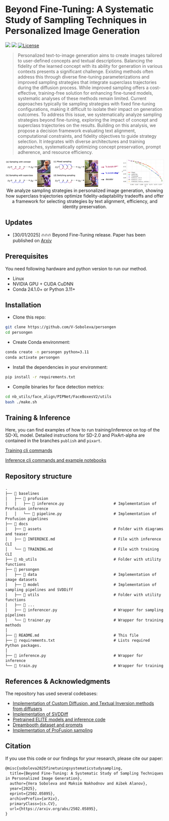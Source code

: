 # Beyond Fine-Tuning: A Systematic Study of Sampling Techniques in Personalized Image Generation

<a href="https://arxiv.org/abs/2502.05895"><img src="https://img.shields.io/badge/arXiv-2502.05895-b31b1b.svg" height=22.5></a>
<a href="https://colab.research.google.com/drive/1PNC307ap9rdu7zXw5EOXy_GdITXcZbkq?usp=sharing"><img src="https://colab.research.google.com/assets/colab-badge.svg" height=22.5></a>
[![License](https://img.shields.io/github/license/AIRI-Institute/al_toolbox)](./LICENSE)


> Personalized text-to-image generation aims to create images tailored to user-defined concepts and textual descriptions. Balancing the fidelity of the learned concept with its ability for generation in various contexts presents a significant challenge. Existing methods often address this through diverse fine-tuning parameterizations and improved sampling strategies that integrate superclass trajectories during the diffusion process. While improved sampling offers a cost-effective, training-free solution for enhancing fine-tuned models, systematic analyses of these methods remain limited. Current approaches typically tie sampling strategies with fixed fine-tuning configurations, making it difficult to isolate their impact on generation outcomes. To address this issue, we systematically analyze sampling strategies beyond fine-tuning, exploring the impact of concept and superclass trajectories on the results. Building on this analysis, we propose a decision framework evaluating text alignment, computational constraints, and fidelity objectives to guide strategy selection. It integrates with diverse architectures and training approaches, systematically optimizing concept preservation, prompt adherence, and resource efficiency.
> 

<p align="center">
  <img src="docs/assets/logo.png" alt="Teaser"/>
  <br>
We analyze sampling strategies in personalized image generation, showing how superclass trajectories optimize fidelity-adaptability tradeoffs and offer a framework for selecting strategies by text alignment, efficiency, and identity preservation.
</p>

## Updates

- [30/01/2025] 🔥🔥🔥 Beyond Fine-Tuning release. Paper has been published on [Arxiv](https://arxiv.org/abs/2502.05895)
  
## Prerequisites
You need following hardware and python version to run our method.
- Linux
- NVIDIA GPU + CUDA CuDNN
- Conda 24.1.0+ or Python 3.11+

## Installation

* Clone this repo:
```bash
git clone https://github.com/V-Soboleva/persongen
cd persongen
```

* Create Conda environment:
```bash
conda create -n persongen python=3.11
conda activate persongen
```

* Install the dependencies in your environment:
```bash
pip install -r requirements.txt
```

* Compile binaries for face detection metrics:
```bash
cd nb_utils/face_align/PIPNet/FaceBoxesV2/utils
bash ./make.sh
```

## Training & Inference

Here, you can find examples of how to run training/inference on top of the SD-XL model. Detailed instructions for SD-2.0 and PixArt-alpha are contained in the branches `publish` and `pixart`.

[Training cli commands](docs/TRAINING.md)

[Inference cli commands and example notebooks](docs/INFERENCE.md)

## Repository structure

    .
    ├── 📂 baselines                                 
    │   ├── 📂 profusion                             
    │   │   ├── 📄 inference.py                      # Implementation of Profusion inference
    │   │   └── 📄 pipeline.py                       # Implementation of Profusion pipelines
    ├── 📂 docs                                      
    │   ├── 📂 assets                                # Folder with diagrams and teaser
    │   ├── 📜 INFERENCE.md                          # File with inference CLI
    │   └── 📜 TRAINING.md                           # File with training CLI
    ├── 📂 nb_utils                                  # Folder with utility functions
    ├── 📂 persongen                                 
    │   ├── 📂 data                                  # Implementation of image datasets
    │   ├── 📂 model                                 # Implementation of sampling pipelines and SVDDiff
    │   ├── 📂 utils                                 # Folder with utility functions
    │   ├── 📄 ...
    │   ├── 📄 inferencer.py                         # Wrapper for sampling pipelines
    │   └── 📄 trainer.py                            # Wrapper for training methods
    │                                                
    ├── 📜 README.md                                 # This file
    ├── 📜 requirements.txt                          # Lists required Python packages.
    │                                                
    ├── 📄 inference.py                              # Wrapper for inference
    └── 📄 train.py                                  # Wrapper for training


## References & Acknowledgments

The repository has used several codebases:
* [Implementation of Custom Diffusion, and Textual Inversion methods from diffusers](https://github.com/huggingface/diffusers)
* [Implementation of SVDDiff](https://github.com/mkshing/svdiff-pytorch)
* [Pretrained ELITE models and inference code](https://github.com/csyxwei/ELITE)
* [Dreambooth dataset and prompts](https://github.com/google/dreambooth)
* [Implementation of ProFusion sampling](https://github.com/drboog/ProFusion)

## Citation

If you use this code or our findings for your research, please cite our paper:
```
@misc{soboleva2025finetuningsystematicstudysampling,
  title={Beyond Fine-Tuning: A Systematic Study of Sampling Techniques in Personalized Image Generation}, 
  author={Vera Soboleva and Maksim Nakhodnov and Aibek Alanov},
  year={2025},
  eprint={2502.05895},
  archivePrefix={arXiv},
  primaryClass={cs.CV},
  url={https://arxiv.org/abs/2502.05895}, 
}
```
